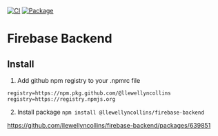 [![CI](https://github.com/llewellyncollins/firebase-backend/actions/workflows/main.yml/badge.svg)](https://github.com/llewellyncollins/firebase-backend/actions/workflows/main.yml)
[![Package](https://github.com/llewellyncollins/firebase-backend/actions/workflows/package.yml/badge.svg)](https://github.com/llewellyncollins/firebase-backend/actions/workflows/package.yml)

# Firebase Backend

## Install

1. Add github npm registry to your .npmrc file
```
registry=https://npm.pkg.github.com/@llewellyncollins
registry=https://registry.npmjs.org
```

2. Install package
```npm install @llewellyncollins/firebase-backend```

https://github.com/llewellyncollins/firebase-backend/packages/639851